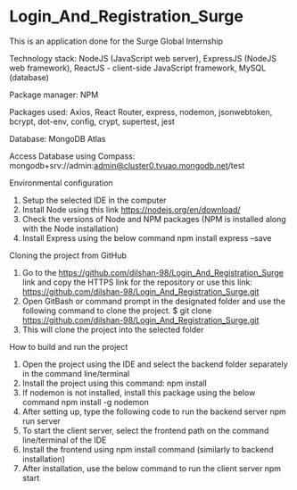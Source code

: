 # Login_And_Registration_Surge

This is an application done for the Surge Global Internship


Technology stack: NodeJS (JavaScript web server), ExpressJS (NodeJS web framework), ReactJS - client-side JavaScript framework, MySQL (database)

Package manager: NPM

Packages used: Axios, React Router, express, nodemon, jsonwebtoken, bcrypt, dot-env, config, crypt, supertest, jest

Database: MongoDB Atlas

Access Database using Compass: mongodb+srv://admin:admin@cluster0.tvuao.mongodb.net/test


Environmental configuration 

1.	Setup the selected IDE in the computer
2.	Install Node using this link https://nodejs.org/en/download/
3.	Check the versions of Node and NPM packages (NPM is installed along with the Node installation)
4.	Install Express using the below command 
npm install express –save


Cloning the project from GitHub 

1.	Go to the https://github.com/dilshan-98/Login_And_Registration_Surge link and copy the HTTPS link for the repository or use this link: https://github.com/dilshan-98/Login_And_Registration_Surge.git
2.	Open GitBash or command prompt in the designated folder and use the following command to clone the project.
$ git clone https://github.com/dilshan-98/Login_And_Registration_Surge.git
3.	This will clone the project into the selected folder


How to build and run the project

1.	Open the project using the IDE and select the backend folder separately in the command line/terminal
2.	Install the project using this command: npm install
3.	If nodemon is not installed, install this package using the below command
npm install -g nodemon
4.	After setting up, type the following code to run the backend server
npm run server
7.	To start the client server, select the frontend path on the command line/terminal of the IDE
8.	Install the frontend using npm install command (similarly to backend installation)
9.	After installation, use the below command to run the client server
npm start
